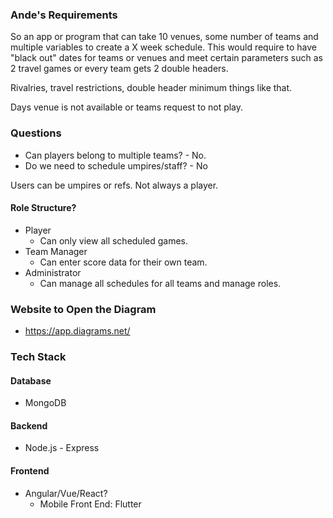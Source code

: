### Ande's Requirements
So an app or program that can take 10 venues, some number of teams and multiple variables to create a X week schedule. This would require to have "black out" dates for teams or venues and meet certain parameters such as 2 travel games or every team gets 2 double headers.

Rivalries, travel restrictions, double header minimum things like that.

Days venue is not available or teams request to not play.

### Questions

- Can players belong to multiple teams? - No.
- Do we need to schedule umpires/staff? - No

Users can be umpires or refs. Not always a player.

#### Role Structure?
- Player
    - Can only view all scheduled games.
- Team Manager
    - Can enter score data for their own team.
- Administrator
    - Can manage all schedules for all teams and manage roles.

### Website to Open the Diagram
- https://app.diagrams.net/

### Tech Stack
#### Database
- MongoDB

#### Backend
- Node.js - Express

#### Frontend
- Angular/Vue/React?
    - Mobile Front End: Flutter